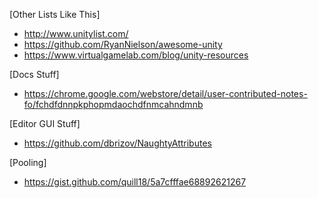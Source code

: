 
[Other Lists Like This]
- http://www.unitylist.com/
- https://github.com/RyanNielson/awesome-unity
- https://www.virtualgamelab.com/blog/unity-resources


[Docs Stuff]
- https://chrome.google.com/webstore/detail/user-contributed-notes-fo/fchdfdnnpkphopmdaochdfnmcahndmnb

[Editor GUI Stuff]
- https://github.com/dbrizov/NaughtyAttributes

[Pooling]
- https://gist.github.com/quill18/5a7cfffae68892621267
